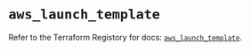 # `aws_launch_template`

Refer to the Terraform Registory for docs: [`aws_launch_template`](https://registry.terraform.io/providers/hashicorp/aws/5.6.1/docs/resources/launch_template).
